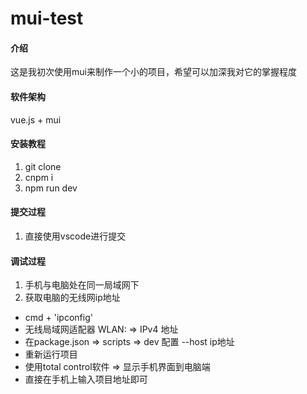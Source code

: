 # mui-test

#### 介绍
这是我初次使用mui来制作一个小的项目，希望可以加深我对它的掌握程度

#### 软件架构
vue.js + mui

#### 安装教程
1.  git clone
2.  cnpm i
3.  npm run dev

#### 提交过程
1. 直接使用vscode进行提交

#### 调试过程
1. 手机与电脑处在同一局域网下
2. 获取电脑的无线网ip地址
 + cmd + 'ipconfig'
 + 无线局域网适配器 WLAN: => IPv4 地址
 + 在package.json => scripts => dev 配置 --host ip地址
 + 重新运行项目
 + 使用total control软件 => 显示手机界面到电脑端
 + 直接在手机上输入项目地址即可
